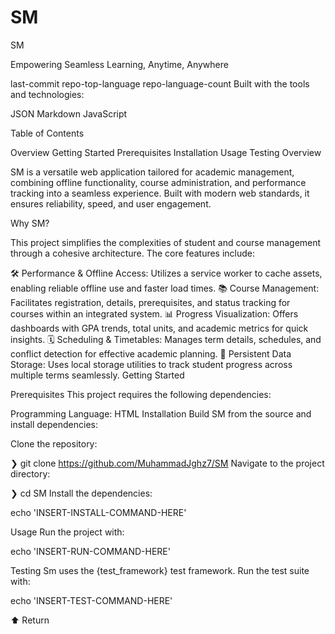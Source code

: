 # SM
SM

Empowering Seamless Learning, Anytime, Anywhere

last-commit repo-top-language repo-language-count
Built with the tools and technologies:

JSON Markdown JavaScript

Table of Contents

Overview
Getting Started
Prerequisites
Installation
Usage
Testing
Overview

SM is a versatile web application tailored for academic management, combining offline functionality, course administration, and performance tracking into a seamless experience. Built with modern web standards, it ensures reliability, speed, and user engagement.

Why SM?

This project simplifies the complexities of student and course management through a cohesive architecture. The core features include:

🛠️ Performance & Offline Access: Utilizes a service worker to cache assets, enabling reliable offline use and faster load times.
📚 Course Management: Facilitates registration, details, prerequisites, and status tracking for courses within an integrated system.
📊 Progress Visualization: Offers dashboards with GPA trends, total units, and academic metrics for quick insights.
🗓️ Scheduling & Timetables: Manages term details, schedules, and conflict detection for effective academic planning.
💾 Persistent Data Storage: Uses local storage utilities to track student progress across multiple terms seamlessly.
Getting Started

Prerequisites
This project requires the following dependencies:

Programming Language: HTML
Installation
Build SM from the source and install dependencies:

Clone the repository:

❯ git clone https://github.com/MuhammadJghz7/SM
Navigate to the project directory:

❯ cd SM
Install the dependencies:

echo 'INSERT-INSTALL-COMMAND-HERE'

Usage
Run the project with:

echo 'INSERT-RUN-COMMAND-HERE'

Testing
Sm uses the {test_framework} test framework. Run the test suite with:

echo 'INSERT-TEST-COMMAND-HERE'

⬆ Return
